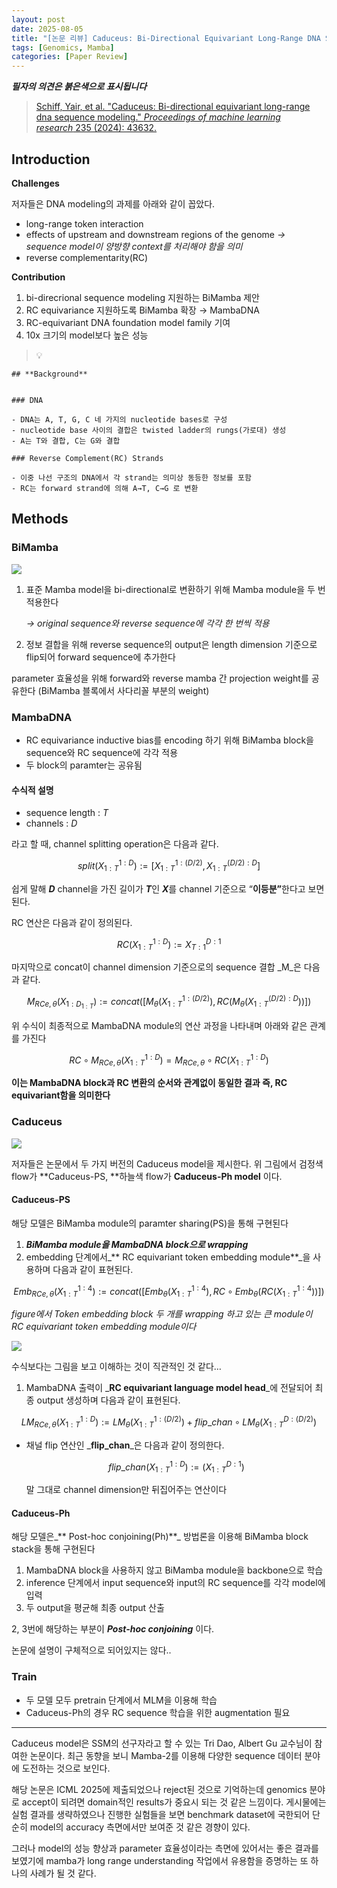 ```yaml
---
layout: post
date: 2025-08-05
title: "[논문 리뷰] Caduceus: Bi-Directional Equivariant Long-Range DNA Sequence Modeling"
tags: [Genomics, Mamba]
categories: [Paper Review]
---
```


<span class="notion-red">_**필자의 의견은 붉은색으로 표시됩니다**_</span>


> [Schiff, Yair, et al. "Caduceus: Bi-directional equivariant long-range dna sequence modeling." ](https://pmc.ncbi.nlm.nih.gov/articles/PMC12189541/)[_Proceedings of machine learning research_](https://pmc.ncbi.nlm.nih.gov/articles/PMC12189541/)[ 235 (2024): 43632.](https://pmc.ncbi.nlm.nih.gov/articles/PMC12189541/)



## Introduction


**Challenges**


저자들은 DNA modeling의 과제를 아래와 같이 꼽았다.

- long-range token interaction
- effects of upstream and downstream regions of the genome 
_→ sequence model이 양방향 context를 처리해야 함을 의미_
- reverse complementarity(RC)

**Contribution**

1. bi-direcrional sequence modeling 지원하는 BiMamba 제안
1. RC equivariance 지원하도록 BiMamba 확장 → MambaDNA
1. RC-equivariant DNA foundation model family 기여
1. 10x 크기의 model보다 높은 성능

> 💡 


	## **Background**


	### DNA

	- DNA는 A, T, G, C 네 가지의 nucleotide bases로 구성
	- nucleotide base 사이의 결합은 twisted ladder의 rungs(가로대) 생성
	- A는 T와 결합, C는 G와 결합

	### Reverse Complement(RC) Strands

	- 이중 나선 구조의 DNA에서 각 strand는 의미상 동등한 정보를 포함
	- RC는 forward strand에 의해 A→T, C→G 로 변환


## Methods



### BiMamba


![](https://prod-files-secure.s3.us-west-2.amazonaws.com/542b861c-36a8-4051-84e5-8804b6728dba/2c247d59-7815-4980-99f0-8f0d21f445a7/image.png?X-Amz-Algorithm=AWS4-HMAC-SHA256&X-Amz-Content-Sha256=UNSIGNED-PAYLOAD&X-Amz-Credential=ASIAZI2LB4667JBQHG5S%2F20250823%2Fus-west-2%2Fs3%2Faws4_request&X-Amz-Date=20250823T003751Z&X-Amz-Expires=3600&X-Amz-Security-Token=IQoJb3JpZ2luX2VjEMf%2F%2F%2F%2F%2F%2F%2F%2F%2F%2FwEaCXVzLXdlc3QtMiJIMEYCIQCS8F9EAdZtgOkfSEfVpHzj5SZ%2FyjodWNecvQTAqQP44wIhAN4458X3m8R6PC4PV8ivqA%2BYZ2yTIK8ehmWgx53QZ6lrKv8DCCAQABoMNjM3NDIzMTgzODA1IgzCFw5xy%2FSRUqv7VBsq3ANFX%2F8Id6KWcVk%2FVcuX%2BrXC5vMhiFLFpLQn0LAYOhzEgTgZCJcdOmX2T8OOU6mbKjQd9kLOqKnP4AtIfGrhXtY5L%2BhzyUvyjNSZtxBjgcEJ2AWN5pGt1zhemed9IEUoFTiXwvlrrXPTMI9FuNnboC0w1NZncRJwcAZOrHoN9o0HH8hFs%2BOGPj4ZFGBrDeXmNJnPjKYTxp2SgiFU5Ohefp5L8MYqJKRaT1Urf4RqdRIAqZXu%2FL1%2FdEQVCbqiQL3rxWkKD28eSUx0SfM7DrzpkHMiZdwxfDxOQMS33y4iwQeUt6RGWWQAxxFFP2kMeJpE7yazKzB8b1BZySdMYSblTeZxrL9cDQz1opjO8GP8l7LjBqW4TJeEqdKtdTzqhIHUHSpRAKkRSuutLZq8WvtFXz3MnYel8cEss4AcoulubiIPhKcR5xkAjDmBJfmDjvxpACYF3%2FjHyvnAzZwV7F5SuacApcR7SdQMTiDKR%2Fr%2B1GWsdtDfpBn1Vc6v%2B%2BI6Y8Lis3aEHWVSvZFE37mY5d94KbhwYA3tfO7pI%2BPntO7mRc7aa9Ja0KEhUGj%2FofFJDalh6rMQ619FR%2F0%2FlP5iYhkjDg4TCDe4o0zIV2KHtMtYCj1%2B6skzslUIAfUl0m2xEjCD9KPFBjqkAcYn%2FVk%2FiawtfP7KRnXUtetxSpNahF9COYac9G9DQQCeNOoFGiReOE5SfhHuw%2FDvJDwwuqw728qGxitqSO2gR1Je9WqAOJ9EdiNaxMUljm3qSMxTJ4SM9QQTeKiUE3DV8mdbNoj1Z1CdyvkGvRXrTkkRsCX%2BcmaHQGApdakAt1YEMn6gJIMRs2Ddu221KFwJPIJrc9Eb5GpDhO%2B2xG%2BBPArv2u3B&X-Amz-Signature=b64e0d6a75a1574a89ee78010e887f21aba0835b2f81350f19d0385d9302dd75&X-Amz-SignedHeaders=host&x-amz-checksum-mode=ENABLED&x-id=GetObject)

1. 표준 Mamba model을 bi-directional로 변환하기 위해 Mamba module을 두 번 적용한다

	_→ original sequence와 reverse sequence에 각각 한 번씩 적용_

1. 정보 결합을 위해 reverse sequence의 output은 length dimension 기준으로 flip되어 forward sequence에 추가한다

parameter 효율성을 위해 forward와 reverse mamba 간 projection weight를 공유한다 (BiMamba 블록에서 사다리꼴 부분의 weight)



### MambaDNA

- RC equivariance inductive bias를 encoding 하기 위해 BiMamba block을 sequence와 RC sequence에 각각 적용
- 두 block의 paramter는 공유됨


#### 수식적 설명

- sequence length : _T_
- channels : _D_

라고 할 때,  channel splitting operation은 다음과 같다.


$$
split(X^{1:D}_{1:T}):=[X^{1:(D/2)}_{1:T},X^{(D/2):D}_{1:T}]
$$


<span class="notion-red">쉽게 말해 </span><span class="notion-red">_**D**_</span><span class="notion-red"> channel을 가진 길이가 </span><span class="notion-red">_**T**_</span><span class="notion-red">인 </span><span class="notion-red">_**X**_</span><span class="notion-red">를 channel 기준으로 “</span><span class="notion-red">**이등분”**</span><span class="notion-red">한다고 보면 된다.</span>


RC 연산은 다음과 같이 정의된다.


$$
RC(X^{1:D}_{1:T}):=X^{D:1}_{T:1}
$$


마지막으로 concat이 channel dimension 기준으로의 sequence 결합 _M_은 다음과 같다.


$$
M_{RCe,\theta}(X_{1:D_{1:T}}):=concat([M_{\theta}(X^{1:(D/2)}_{1:T}),RC(M_{\theta}(X^{(D/2):D}_{1:T}))])
$$


위 수식이 최종적으로 MambaDNA module의 연산 과정을 나타내며 아래와 같은 관계를 가진다


$$
RC\circ M_{RCe,\theta}(X^{1:D}_{1:T}) = M_{RCe,\theta} \circ RC(X^{1:D}_{1:T})
$$


**이는 MambaDNA block과 RC 변환의 순서와 관계없이 동일한 결과 즉, RC equivariant함을 의미한다**



### Caduceus


![](https://prod-files-secure.s3.us-west-2.amazonaws.com/542b861c-36a8-4051-84e5-8804b6728dba/f94a60d7-8145-473b-aef9-7c68d3ec604a/image.png?X-Amz-Algorithm=AWS4-HMAC-SHA256&X-Amz-Content-Sha256=UNSIGNED-PAYLOAD&X-Amz-Credential=ASIAZI2LB4667JBQHG5S%2F20250823%2Fus-west-2%2Fs3%2Faws4_request&X-Amz-Date=20250823T003751Z&X-Amz-Expires=3600&X-Amz-Security-Token=IQoJb3JpZ2luX2VjEMf%2F%2F%2F%2F%2F%2F%2F%2F%2F%2FwEaCXVzLXdlc3QtMiJIMEYCIQCS8F9EAdZtgOkfSEfVpHzj5SZ%2FyjodWNecvQTAqQP44wIhAN4458X3m8R6PC4PV8ivqA%2BYZ2yTIK8ehmWgx53QZ6lrKv8DCCAQABoMNjM3NDIzMTgzODA1IgzCFw5xy%2FSRUqv7VBsq3ANFX%2F8Id6KWcVk%2FVcuX%2BrXC5vMhiFLFpLQn0LAYOhzEgTgZCJcdOmX2T8OOU6mbKjQd9kLOqKnP4AtIfGrhXtY5L%2BhzyUvyjNSZtxBjgcEJ2AWN5pGt1zhemed9IEUoFTiXwvlrrXPTMI9FuNnboC0w1NZncRJwcAZOrHoN9o0HH8hFs%2BOGPj4ZFGBrDeXmNJnPjKYTxp2SgiFU5Ohefp5L8MYqJKRaT1Urf4RqdRIAqZXu%2FL1%2FdEQVCbqiQL3rxWkKD28eSUx0SfM7DrzpkHMiZdwxfDxOQMS33y4iwQeUt6RGWWQAxxFFP2kMeJpE7yazKzB8b1BZySdMYSblTeZxrL9cDQz1opjO8GP8l7LjBqW4TJeEqdKtdTzqhIHUHSpRAKkRSuutLZq8WvtFXz3MnYel8cEss4AcoulubiIPhKcR5xkAjDmBJfmDjvxpACYF3%2FjHyvnAzZwV7F5SuacApcR7SdQMTiDKR%2Fr%2B1GWsdtDfpBn1Vc6v%2B%2BI6Y8Lis3aEHWVSvZFE37mY5d94KbhwYA3tfO7pI%2BPntO7mRc7aa9Ja0KEhUGj%2FofFJDalh6rMQ619FR%2F0%2FlP5iYhkjDg4TCDe4o0zIV2KHtMtYCj1%2B6skzslUIAfUl0m2xEjCD9KPFBjqkAcYn%2FVk%2FiawtfP7KRnXUtetxSpNahF9COYac9G9DQQCeNOoFGiReOE5SfhHuw%2FDvJDwwuqw728qGxitqSO2gR1Je9WqAOJ9EdiNaxMUljm3qSMxTJ4SM9QQTeKiUE3DV8mdbNoj1Z1CdyvkGvRXrTkkRsCX%2BcmaHQGApdakAt1YEMn6gJIMRs2Ddu221KFwJPIJrc9Eb5GpDhO%2B2xG%2BBPArv2u3B&X-Amz-Signature=1a558b48f56b82201d882ee4db61e99d4b98201d6fe661df9259dc5f7509ec35&X-Amz-SignedHeaders=host&x-amz-checksum-mode=ENABLED&x-id=GetObject)


저자들은 논문에서 두 가지 버전의 Caduceus model을 제시한다. 위 그림에서 검정색 flow가 **Caduceus-PS, **하늘색 flow가 **Caduceus-Ph model** 이다.



#### Caduceus-PS


해당 모델은 BiMamba module의 paramter sharing(PS)을 통해 구현된다

1. _**BiMamba module을 MambaDNA block으로 wrapping**_
1. embedding 단계에서_** RC equivariant token embedding module**_을 사용하며 다음과 같이 표현된다.

$$
Emb_{RCe,\theta}(X^{1:4}_{1:T}):=concat([Emb_{\theta}(X^{1:4}_{1:T}),RC \circ Emb_{\theta}(RC(X^{1:4}_{1:T}))])
$$


_figure에서 Token embedding block 두 개를 wrapping 하고 있는 큰 module이 RC equivariant token embedding module이다_


![](https://prod-files-secure.s3.us-west-2.amazonaws.com/542b861c-36a8-4051-84e5-8804b6728dba/b175e4da-71eb-4e91-8c23-a06dabe673c9/image.png?X-Amz-Algorithm=AWS4-HMAC-SHA256&X-Amz-Content-Sha256=UNSIGNED-PAYLOAD&X-Amz-Credential=ASIAZI2LB4667JBQHG5S%2F20250823%2Fus-west-2%2Fs3%2Faws4_request&X-Amz-Date=20250823T003751Z&X-Amz-Expires=3600&X-Amz-Security-Token=IQoJb3JpZ2luX2VjEMf%2F%2F%2F%2F%2F%2F%2F%2F%2F%2FwEaCXVzLXdlc3QtMiJIMEYCIQCS8F9EAdZtgOkfSEfVpHzj5SZ%2FyjodWNecvQTAqQP44wIhAN4458X3m8R6PC4PV8ivqA%2BYZ2yTIK8ehmWgx53QZ6lrKv8DCCAQABoMNjM3NDIzMTgzODA1IgzCFw5xy%2FSRUqv7VBsq3ANFX%2F8Id6KWcVk%2FVcuX%2BrXC5vMhiFLFpLQn0LAYOhzEgTgZCJcdOmX2T8OOU6mbKjQd9kLOqKnP4AtIfGrhXtY5L%2BhzyUvyjNSZtxBjgcEJ2AWN5pGt1zhemed9IEUoFTiXwvlrrXPTMI9FuNnboC0w1NZncRJwcAZOrHoN9o0HH8hFs%2BOGPj4ZFGBrDeXmNJnPjKYTxp2SgiFU5Ohefp5L8MYqJKRaT1Urf4RqdRIAqZXu%2FL1%2FdEQVCbqiQL3rxWkKD28eSUx0SfM7DrzpkHMiZdwxfDxOQMS33y4iwQeUt6RGWWQAxxFFP2kMeJpE7yazKzB8b1BZySdMYSblTeZxrL9cDQz1opjO8GP8l7LjBqW4TJeEqdKtdTzqhIHUHSpRAKkRSuutLZq8WvtFXz3MnYel8cEss4AcoulubiIPhKcR5xkAjDmBJfmDjvxpACYF3%2FjHyvnAzZwV7F5SuacApcR7SdQMTiDKR%2Fr%2B1GWsdtDfpBn1Vc6v%2B%2BI6Y8Lis3aEHWVSvZFE37mY5d94KbhwYA3tfO7pI%2BPntO7mRc7aa9Ja0KEhUGj%2FofFJDalh6rMQ619FR%2F0%2FlP5iYhkjDg4TCDe4o0zIV2KHtMtYCj1%2B6skzslUIAfUl0m2xEjCD9KPFBjqkAcYn%2FVk%2FiawtfP7KRnXUtetxSpNahF9COYac9G9DQQCeNOoFGiReOE5SfhHuw%2FDvJDwwuqw728qGxitqSO2gR1Je9WqAOJ9EdiNaxMUljm3qSMxTJ4SM9QQTeKiUE3DV8mdbNoj1Z1CdyvkGvRXrTkkRsCX%2BcmaHQGApdakAt1YEMn6gJIMRs2Ddu221KFwJPIJrc9Eb5GpDhO%2B2xG%2BBPArv2u3B&X-Amz-Signature=ac7d2cbe349735eeddf06f67cb9ac8f8a97738011700ba0c4317440ffef13c45&X-Amz-SignedHeaders=host&x-amz-checksum-mode=ENABLED&x-id=GetObject)


<span class="notion-red">수식보다는 그림을 보고 이해하는 것이 직관적인 것 같다…</span>

1. MambaDNA 출력이 _**RC equivariant language model head**_에 전달되어 최종 output 생성하며 다음과 같이 표현된다.

$$
LM_{RCe,\theta}(X^{1:D}_{1:T}):= LM_{\theta}(X^{1:(D/2)}_{1:T})+flip\_chan\circ LM_{\theta}(X^{D:(D/2)}_{1:T})
$$

- 채널 flip 연산인 _**flip\_chan**_은 다음과 같이 정의한다.

	$$
	flip\_chan(X^{1:D}_{1:T}):=(X^{D:1}_{1:T})
	$$


	말 그대로 channel dimension만 뒤집어주는 연산이다



#### Caduceus-Ph


해당 모델은_** Post-hoc conjoining(Ph)**_ 방법론을 이용해 BiMamba block stack을 통해 구현된다

1. MambaDNA block을 사용하지 않고 BiMamba module을 backbone으로 학습
1. inference 단계에서 input sequence와 input의 RC sequence를 각각 model에 입력
1. 두 output을 평균해 최종 output 산출

2, 3번에 해당하는 부분이 _**Post-hoc conjoining**_ 이다.


<span class="notion-red">논문에 설명이 구체적으로 되어있지는 않다..</span>



### Train

- 두 모델 모두 pretrain 단계에서 MLM을 이용해 학습
- Caduceus-Ph의 경우 RC sequence 학습을 위한 augmentation 필요

---


<span class="notion-red">Caduceus model은 SSM의 선구자라고 할 수 있는 Tri Dao, Albert Gu 교수님이 참여한 논문이다. 최근 동향을 보니 Mamba-2를 이용해 다양한 sequence 데이터 분야에 도전하는 것으로 보인다.</span>


<span class="notion-red">해당 논문은 ICML 2025에 제출되었으나 reject된 것으로 기억하는데 genomics 분야로 accept이 되려면 domain적인 results가 중요시 되는 것 같은 느낌이다. 게시물에는 실험 결과를 생략하였으나 진행한 실험들을 보면 benchmark dataset에 국한되어 단순히 model의 accuracy 측면에서만 보여준 것 같은 경향이 있다.</span>


<span class="notion-red">그러나 model의 성능 향상과 parameter 효율성이라는 측면에 있어서는 좋은 결과를 보였기에 mamba가 long range understanding 작업에서 유용함을 증명하는 또 하나의 사례가 될 것 같다.</span>

